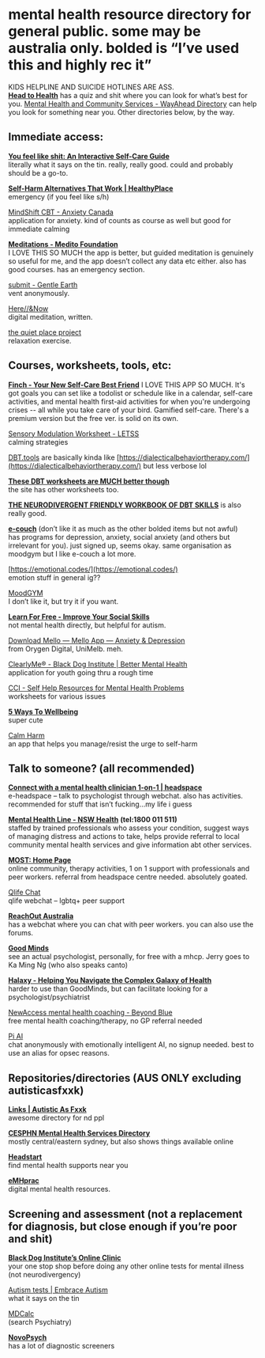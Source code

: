# mental health resource directory for general public. some may be australia only. bolded is “I’ve used this and highly rec it”

KIDS HELPLINE AND SUICIDE HOTLINES ARE ASS.  
[**Head to Health**](https://www.headtohealth.gov.au/) has a quiz and shit where you can look for what’s best for you. [Mental Health and Community Services \- WayAhead Directory](https://directory.wayahead.org.au/all-categories/) can help you look for something near you. Other directories below, by the way.

## Immediate access:

[**You feel like shit: An Interactive Self-Care Guide**](https://philome.la/jace_harr/you-feel-like-shit-an-interactive-self-care-guide/index.html?mod=e2this)   
literally what it says on the tin. really, really good. could and probably should be a go-to.

[**Self-Harm Alternatives That Work | HealthyPlace**](https://www.healthyplace.com/abuse/self-injury/alternatives-to-self-harm-self-injury)  
emergency (if you feel like s/h) 

[MindShift CBT \- Anxiety Canada](https://www.anxietycanada.com/resources/mindshift-cbt/?_gl=1*omev1r*_gcl_au*MTMxOTY0NzYzMS4xNzMyMDc5MjM5*_ga*MTQzMzIzODQ5Ni4xNzMyMDc5MjQw*_ga_Y4J3VSGKVS*MTczMjA3OTIzOS4xLjAuMTczMjA3OTIzOS4wLjAuMA..&_ga=2.103971072.1857825294.1732079240-1433238496.1732079240)  
application for anxiety. kind of counts as course as well but good for immediate calming

[**Meditations \- Medito Foundation**](https://meditofoundation.org/meditations)  
I LOVE THIS SO MUCH the app is better, but guided meditation is genuinely so useful for me, and the app doesn’t collect any data etc either. also has good courses. has an emergency section.

[submit \- Gentle Earth](http://gentle.earth/submit.html)   
vent anonymously.

[Here//\&Now](https://here-and-now.glitch.me/)   
digital meditation, written.

[the quiet place project](https://thequietplaceproject.xyz/)   
relaxation exercise.

## Courses, worksheets, tools, etc:
[**Finch - Your New Self-Care Best Friend**]()
I LOVE THIS APP SO MUCH. It's got goals you can set like a todolist or schedule like in a calendar, self-care activities, and mental health first-aid activities for when you're undergoing crises -- all while you take care of your bird. Gamified self-care. There's a premium version but the free ver. is solid on its own.

[Sensory Modulation Worksheet \- LETSS](https://www.letss.org.au/images/Sensory_Modulation_Worksheet.pdf)  
calming strategies 

[DBT.tools](https://dbt.tools) are basically kinda like [https://dialecticalbehaviortherapy.com/](https://dialecticalbehaviortherapy.com/) but less verbose lol

[**These DBT worksheets are MUCH better though**](https://www.mindproject.com.au/free-worksheets/dbt)  
the site has other worksheets too.

[**THE NEURODIVERGENT FRIENDLY WORKBOOK OF DBT SKILLS**](https://static1.squarespace.com/static/635a1360b5d4b729bdb834f2/t/63d80a77dccd32294cad27d6/1675102845455/DBT+Neurodivergent+Friendly.pdf) is also really good.

[**e-couch**](https://www.ecouch.com.au/) (don’t like it as much as the other bolded items but not awful)  
has programs for depression, anxiety, social anxiety (and others but irrelevant for you). just signed up, seems okay. same organisation as moodgym but I like e-couch a lot more.

[https://emotional.codes/](https://emotional.codes/)  
emotion stuff in general ig??

[MoodGYM](https://www.moodgym.com.au/)  
I don’t like it, but try it if you want.

[**Learn For Free \- Improve Your Social Skills**](https://www.improveyoursocialskills.com/learn-social-skills)   
not mental health directly, but helpful for autism.

[Download Mello — Mello App — Anxiety & Depression](https://www.mello.org.au/download-mello)  
from Orygen Digital, UniMelb. meh. 

[ClearlyMe® \- Black Dog Institute | Better Mental Health](https://www.blackdoginstitute.org.au/research-projects/youth-cbt/)  
application for youth going thru a rough time

[CCI \- Self Help Resources for Mental Health Problems](https://www.cci.health.wa.gov.au/Resources/Looking-After-Yourself)  
worksheets for various issues

[**5 Ways To Wellbeing**](https://www.5waystowellbeing.org.au/)   
super cute

[Calm Harm](https://calmharm.stem4.org.uk/)   
an app that helps you manage/resist the urge to self-harm

## Talk to someone? (all recommended)

[**Connect with a mental health clinician 1-on-1 | headspace**](https://www.eheadspace.org.au/online-and-phone-support/connect-with-us/)  
e-headspace – talk to psychologist through webchat. also has activities. recommended for stuff that isn’t fucking…my life i guess

[**Mental Health Line \- NSW Health**](https://www.health.nsw.gov.au/mentalhealth/Pages/mental-health-line.aspx) **(tel:1800 011 511\)**  
staffed by trained professionals who assess your condition, suggest ways of managing distress and actions to take, helps provide referral to local community mental health services and give information abt other services. 

[**MOST: Home Page**](https://most.org.au/)   
online community, therapy activities, 1 on 1 support with professionals and peer workers. referral from headspace centre needed. absolutely goated.

[Qlife Chat](https://www.qlife.org.au/resources/chat)  
qlife webchat – lgbtq+ peer support

[**ReachOut Australia**](https://au.reachout.com/)   
has a webchat where you can chat with peer workers. you can also use the forums.

[**Good Minds**](https://goodminds.com.au)   
see an actual psychologist, personally, for free with a mhcp. Jerry goes to Ka Ming Ng (who also speaks canto)

[**Halaxy \- Helping You Navigate the Complex Galaxy of Health**](https://www.halaxy.com/)  
harder to use than GoodMinds, but can facilitate looking for a psychologist/psychiatrist

[NewAccess mental health coaching \- Beyond Blue](https://www.beyondblue.org.au/get-support/newaccess-mental-health-coaching)   
free mental health coaching/therapy, no GP referral needed

[Pi AI](https://pi.ai/)  
chat anonymously with emotionally intelligent AI, no signup needed. best to use an alias for opsec reasons.

## Repositories/directories (AUS ONLY excluding autisticasfxxk)

[**Links | Autistic As Fxxk**](https://www.autisticasfxxk.com/links/)   
awesome directory for nd ppl

[**CESPHN Mental Health Services Directory**](https://mhdirectory.cesphn.org.au/)  
mostly central/eastern sydney, but also shows things available online

[**Headstart**](https://headstart.org.au/)  
find mental health supports near you

[**eMHprac**](https://www.emhprac.org.au/)  
digital mental health resources. 

## Screening and assessment (not a replacement for diagnosis, but close enough if you’re poor and shit)

[**Black Dog Institute’s Online Clinic**](https://onlineclinic.blackdoginstitute.org.au/)   
your one stop shop before doing any other online tests for mental illness (not neurodivergency)

[Autism tests | Embrace Autism](https://embrace-autism.com/autism-tests/)  
what it says on the tin

[MDCalc](https://www.mdcalc.com/)   
(search Psychiatry)

[**NovoPsych**](https://novopsych.com)   
has a lot of diagnostic screeners
